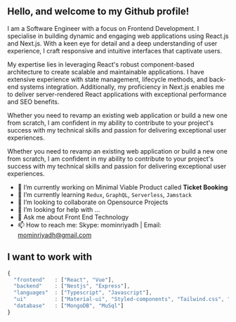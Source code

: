 
## Hello, and welcome to my Github profile!

I am a Software Engineer with a focus on Frontend Development. I specialise in building dynamic and engaging web applications using React.js and Next.js. With a keen eye for detail and a deep understanding of user experience, I craft responsive and intuitive interfaces that captivate users.

My expertise lies in leveraging React's robust component-based architecture to create scalable and maintainable applications. I have extensive experience with state management, lifecycle methods, and back-end systems integration. Additionally, my proficiency in Next.js enables me to deliver server-rendered React applications with exceptional performance and SEO benefits.

Whether you need to revamp an existing web application or build a new one from scratch, I am confident in my ability to contribute to your project's success with my technical skills and passion for delivering exceptional user experiences.

Whether you need to revamp an existing web application or build a new one from scratch, I am confident in my ability to contribute to your project's success with my technical skills and passion for delivering exceptional user experiences.


- 🔭 I’m currently working on Minimal Viable Product called **Ticket Booking**
- 🌱 I’m currently learning `Redux`, `GraphQL`, `Serverless`, `Jamstack`
- 👯 I’m looking to collaborate on Opensource Projects
- 🤔 I’m looking for help with ...
- 💬 Ask me about Front End Technology
- 📫 How to reach me: Skype: mominriyadh  | Email: mominriyadh@gmail.com  
## I want to work with
```javascript
{
  "frontend"   : ["React", "Vue"],
  "backend"    : ["Nestjs", "Express"],
  "languages"  : ["Typescript", "Javascript"],
  "ui"         : ["Material-ui", "Styled-components", "Tailwind.css", "Ant Design", "Bootstrap 5+"]
  "database"   : ["MongoDB", "MuSql"]
}
```




